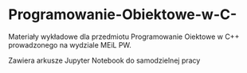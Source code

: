 # Programowanie-Obiektowe-w-C-
Materiały wykładowe dla przedmiotu Programowanie Oiektowe w C++ prowadzonego na wydziale MEiL PW.

Zawiera arkusze Jupyter Notebook do samodzielnej pracy
